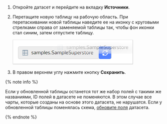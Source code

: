 1. Откройте датасет и перейдите на вкладку **Источники**.
1. Перетащите новую таблицу на рабочую область. При перетаскивании новой таблицы наведите ее на иконку с круговыми стрелками справа от заменяемой таблицы так, чтобы фон иконки стал синим, затем отпустите таблицу.

   ![replace-table](../../../_assets/datalens/operations/replace-table.png)

1. В правом верхнем углу нажмите кнопку **Сохранить**.

{% note info %}

Если у обновленной таблицы останется тот же набор полей с такими же названиями, ID полей в датасете не поменяются. В этом случае все чарты, которые созданы на основе этого датасета, не нарушатся. Если у обновленной таблицы поменялась схема, [обновите поля](../../../datalens/operations/dataset/update-field.md) датасета.

{% endnote %}
